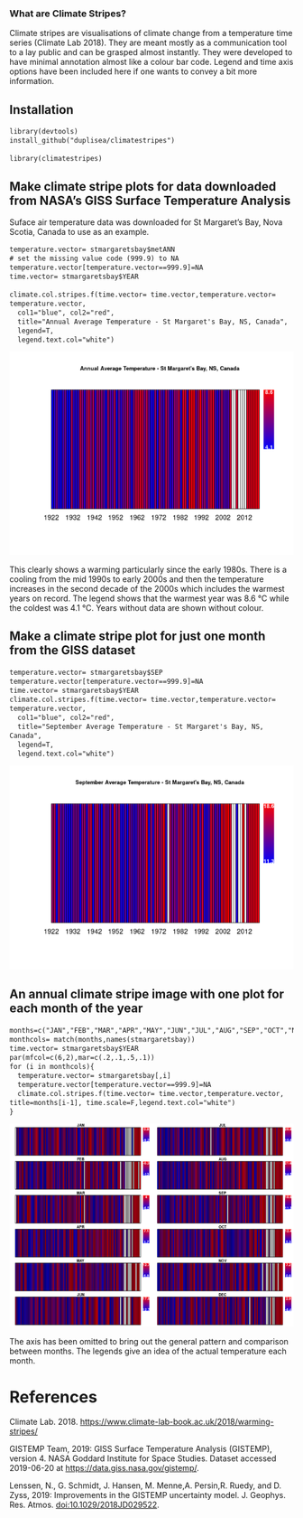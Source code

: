 ### What are Climate Stripes?

Climate stripes are visualisations of climate change from a temperature
time series (Climate Lab 2018). They are meant mostly as a communication
tool to a lay public and can be grasped almost instantly. They were
developed to have minimal annotation almost like a colour bar code.
Legend and time axis options have been included here if one wants to
convey a bit more information.

Installation
------------

    library(devtools)
    install_github("duplisea/climatestripes")

    library(climatestripes)

Make climate stripe plots for data downloaded from NASA’s GISS Surface Temperature Analysis
-------------------------------------------------------------------------------------------

Suface air temperature data was downloaded for St Margaret’s Bay, Nova
Scotia, Canada to use as an example.

    temperature.vector= stmargaretsbay$metANN
    # set the missing value code (999.9) to NA
    temperature.vector[temperature.vector==999.9]=NA
    time.vector= stmargaretsbay$YEAR

    climate.col.stripes.f(time.vector= time.vector,temperature.vector= temperature.vector,
      col1="blue", col2="red",
      title="Annual Average Temperature - St Margaret's Bay, NS, Canada",
      legend=T,
      legend.text.col="white")

![](README_files/figure-markdown_strict/annualplot-1.png)

This clearly shows a warming particularly since the early 1980s. There
is a cooling from the mid 1990s to early 2000s and then the temperature
increases in the second decade of the 2000s which includes the warmest
years on record. The legend shows that the warmest year was 8.6 °C while
the coldest was 4.1 °C. Years without data are shown without colour.

Make a climate stripe plot for just one month from the GISS dataset
-------------------------------------------------------------------

    temperature.vector= stmargaretsbay$SEP
    temperature.vector[temperature.vector==999.9]=NA
    time.vector= stmargaretsbay$YEAR
    climate.col.stripes.f(time.vector= time.vector,temperature.vector= temperature.vector,
      col1="blue", col2="red",
      title="September Average Temperature - St Margaret's Bay, NS, Canada",
      legend=T,
      legend.text.col="white")

![](README_files/figure-markdown_strict/septemberplot-1.png)

An annual climate stripe image with one plot for each month of the year
-----------------------------------------------------------------------

    months=c("JAN","FEB","MAR","APR","MAY","JUN","JUL","AUG","SEP","OCT","NOV","DEC")
    monthcols= match(months,names(stmargaretsbay))
    time.vector= stmargaretsbay$YEAR
    par(mfcol=c(6,2),mar=c(.2,.1,.5,.1))
    for (i in monthcols){
      temperature.vector= stmargaretsbay[,i]
      temperature.vector[temperature.vector==999.9]=NA
      climate.col.stripes.f(time.vector= time.vector,temperature.vector, title=months[i-1], time.scale=F,legend.text.col="white")
    }

![](README_files/figure-markdown_strict/allmonthplot-1.png)

The axis has been omitted to bring out the general pattern and
comparison between months. The legends give an idea of the actual
temperature each month.

References
==========

Climate Lab. 2018.
<a href="https://www.climate-lab-book.ac.uk/2018/warming-stripes/" class="uri">https://www.climate-lab-book.ac.uk/2018/warming-stripes/</a>

GISTEMP Team, 2019: GISS Surface Temperature Analysis (GISTEMP), version
4. NASA Goddard Institute for Space Studies. Dataset accessed 2019-06-20
at
<a href="https://data.giss.nasa.gov/gistemp/" class="uri">https://data.giss.nasa.gov/gistemp/</a>.

Lenssen, N., G. Schmidt, J. Hansen, M. Menne,A. Persin,R. Ruedy, and D.
Zyss, 2019: Improvements in the GISTEMP uncertainty model. J. Geophys.
Res. Atmos.
<a href="doi:10.1029/2018JD029522" class="uri">doi:10.1029/2018JD029522</a>.
